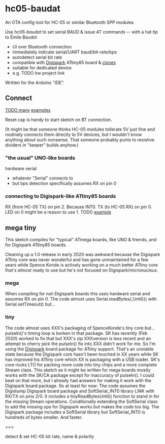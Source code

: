 # hc05-baudat

An OTA config tool for HC-05 or similar Bluetooth SPP modules

Use *hc05-baudat* to set serial BAUD & issue AT commands -- with a hat tip to Émile Baudot

  * UI over Bluetooth connection
  * immediately indicate serial/UART baud/bit-rate/bps
  * autodetect serial bit rate
  * compatible with [Digispark](http://digistump.com/products/1) ATtiny85 board & [clones](https://www.aliexpress.com/wholesale?SearchText=digispark)
  * suitable for dedicated device
  * e.g. TODO hw project link

Written for the Arduino "IDE".

## Connect

[TODO many]() [examples]()

Reset cap is handy to start sketch on BT connection.

(It might be that someone thinks HC-05 modules tollerate 5V just fine and routinely connects them directly to 5V devices, but I wouldn't know anything about such nonsense. That someone probably punts to resistive dividers in "keeper" builds anyhow.)


### "the usual" UNO-like boards
hardware serial
* whatever "Serial" connects to
* but bps detection specifically assumes RX on pin 0



### connecting to Digispark-like ATtiny85 boards

RX (from HC-05 TX) on pin 2. Because INT0.
TX (to HC-05 RX) on pin 0. LED on 0 might be a reason to use 1.
TODO [example]()




## mega tiny
This sketch compiles for "typical" ATmega boards, like UNO & friends, and for Digispark ATtiny85 boards.

Cleaning up a 1.0 release in early 2020 was awkward because the Digispark ATtiny core was never wonderful and has gone unmaintained for a few years while Spence Konde is actively working on a much better ATtiny core that's _almost_ ready to use but he's not focused on Digispark/micronucleus.

### mega
When compiling for not-Digispark boards this uses hardware serial and assumes RX on pin 0. The code almost uses Serial.readBytes{,Until}() with Serial.setTimeout() but...
### tiny
The code almost uses XXX's packaging of SpenceKonde's tiny core but... pulseIn()'s timing loop is borken in that package. SK has recently (Feb 2020) worked to fix that but XXX's zip XXXversion is less recent and an attempt to cherry pick the pulseIn() fix into XXX didn't work for me. So I'm using the [Digispark](http://digispark.fixme) board package for ATtiny support. That's an unstable state because the Digispark core hasn't been touched in XX years while SK has improved his ATtiny core which XX is packaging with a USB loader. SK's core rocks LTO for packing more code into tiny chips and a more complete Stream class. This sketch as it might be written for mega boards mostly works with the SK/CA package except for inaccuracy of pulseIn(). I could beat on that more, but I already had answers for making it work with the Digispark board package. So at least for now:
The code assumes the Digistump Digispark board package and SoftSerial_INT0 library LINK with RX/TX on pins 2/0. It includes a tinyReadBytesUntil() function to stand in for the missing Stream operations. Conditionally extending the SoftSerial class to add the missing ops for Digispark works but makes the code too big. The Digispark package includes a SoftSerial library but SoftSerial_INT0 is hundreds of bytes smaller. And faster. 


===

detect &amp; set HC-05 bit rate, name &amp; polarity

<!--stackedit_data:
eyJoaXN0b3J5IjpbMTgxNDc4OTU0MiwtMTEyODEzODAzMV19
-->